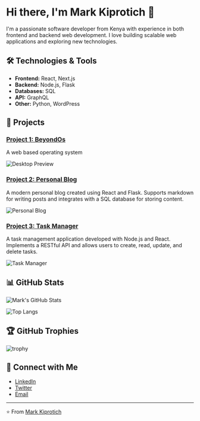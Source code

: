 # Hi there, I'm Mark Kiprotich 👋

I'm a passionate software developer from Kenya with experience in both frontend and backend web development. I love building scalable web applications and exploring new technologies.

## 🛠️ Technologies & Tools

- **Frontend:** React, Next.js
- **Backend:** Node.js, Flask
- **Databases:** SQL
- **API:** GraphQL
- **Other:** Python, WordPress

## 🚀 Projects

### [Project 1: BeyondOs](https://github.com/MachineKe/beyondOsV1)
A web based operating system

![Desktop Preview](https://res.cloudinary.com/dmpposta9/image/upload/v1715353134/beyond/beyondOs/beyond2_okhhun.png)

### [Project 2: Personal Blog](https://github.com/yourusername/project2)
A modern personal blog created using React and Flask. Supports markdown for writing posts and integrates with a SQL database for storing content.

![Personal Blog](https://path-to-your-image.com/blog.png)

### [Project 3: Task Manager](https://github.com/yourusername/project3)
A task management application developed with Node.js and React. Implements a RESTful API and allows users to create, read, update, and delete tasks.

![Task Manager](https://path-to-your-image.com/task-manager.png)

## 📊 GitHub Stats

![Mark's GitHub Stats](https://github-readme-stats.vercel.app/api?username=MachineKe&show_icons=true&theme=radical)

![Top Langs](https://github-readme-stats.vercel.app/api/top-langs/?username=MachineKe&layout=compact&theme=radical)

## 🏆 GitHub Trophies

![trophy](https://github-profile-trophy.vercel.app/?username=MachineKe&theme=onedark)

## 🔗 Connect with Me

- [LinkedIn](https://www.linkedin.com/in/yourusername/)
- [Twitter](https://twitter.com/yourusername)
- [Email](mailto:your.email@example.com)

---

⭐️ From [Mark Kiprotich](https://github.com/MachineKe)
